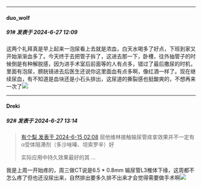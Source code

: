 ﻿
*****

####  duo_wolf  
##### 91#       发表于 2024-6-27 12:09

这两个礼拜真是早上起来一泡尿看上去就是浓血，白天水喝多了好点，下班到家又开始渐渐血多了。今天终于去把管子拆了，这进去那一下，卧槽，往外抽管子的时候倒是有种解脱感，因为进手术室后前面等的人有点多，错过了最后撒尿的时机，里面有泡尿，膀胱镜进去后医生还说你这里面血有点多啊，像红酒一样了。现在继续尿血，有不知道是血块还是小石头排出，这尿道的撕裂感也挺酸爽的，不想再来一次了<img src="https://static.saraba1st.com/image/smiley/face2017/152.png" referrerpolicy="no-referrer">


*****

####  Dreki  
##### 92#       发表于 2024-6-27 13:14

<blockquote><a href="httphttps://bbs.saraba1st.com/2b/forum.php?mod=redirect&amp;goto=findpost&amp;pid=65240187&amp;ptid=2178141" target="_blank">有个梨 发表于 2024-6-15 02:08</a>
屈他维林接触输尿管痉挛效果并不一定有α受体阻滞剂（多沙唑嗪、坦索罗辛）好

实际应用中持久效果最好的其 ...</blockquote>
我是上周一开始疼的，周三做CT说是6.5 * 0.8mm 输尿管L3椎体下缘，这周都不怎么疼了但也还没尿出来，自然排出要多久排不出来才会觉得需要做手术啊<img src="https://static.saraba1st.com/image/smiley/face2017/109.png" referrerpolicy="no-referrer">

